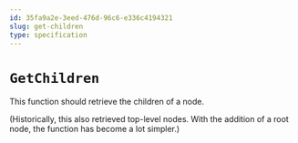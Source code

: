 ```yaml
---
id: 35fa9a2e-3eed-476d-96c6-e336c4194321
slug: get-children
type: specification
---
```


# `GetChildren`

This function should retrieve the children of a node.

(Historically, this also retrieved top-level nodes. With the addition of a root node, the function has become a lot simpler.)
